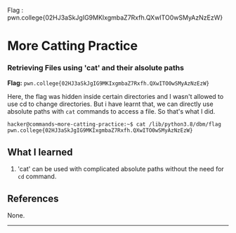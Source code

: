 Flag : pwn.college{02HJ3aSkJgIG9MKIxgmbaZ7Rxfh.QXwITO0wSMyAzNzEzW}

# More Catting Practice

### Retrieving Files using 'cat' and their alsolute paths

**Flag:** `pwn.college{02HJ3aSkJgIG9MKIxgmbaZ7Rxfh.QXwITO0wSMyAzNzEzW}`

Here, the flag was hidden inside certain directories and I wasn't allowed to use cd to change directories. But i have learnt that, we can directly use absolute paths
with `cat` commands to access a file. So that's what I did.

```
hacker@commands~more-catting-practice:~$ cat /lib/python3.8/dbm/flag
pwn.college{02HJ3aSkJgIG9MKIxgmbaZ7Rxfh.QXwITO0wSMyAzNzEzW}
```

## What I learned

1. 'cat' can be used with complicated absolute paths without the need for `cd` command.

## References

None.

---

